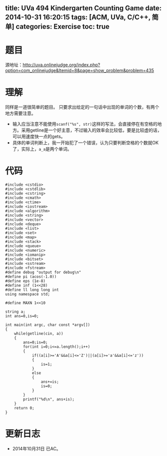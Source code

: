 title: UVa 494 Kindergarten Counting Game
date: 2014-10-31 16:20:15
tags: [ACM, UVa, C/C++, 简单]
categories: Exercise
toc: true
---
# 题目	
源地址：http://uva.onlinejudge.org/index.php?option=com_onlinejudge&Itemid=8&page=show_problem&problem=435

# 理解
同样是一道很简单的题目。
只要求出给定的一句话中出现的单词的个数，有两个地方需要注意。
- 输入应当注意不能使用`scanf("%s", str)`这样的写法，会直接停在有空格的地方。采用getline是一个好主意，不过输入的效率会比较低，要是比较虚的话，可以用速度快一点的gets。
- 具体的单词判断上，我一开始犯了一个错误，认为只要判断空格的个数就OK了，实际上，`a_a`是两个单词。

<!-- more -->

# 代码
```
#include <cstdio>
#include <cstdlib>
#include <cstring>
#include <cmath>
#include <ctime>
#include <iostream>
#include <algorithm>
#include <string>
#include <vector>
#include <deque>
#include <list>
#include <set>
#include <map>
#include <stack>
#include <queue>
#include <numeric>
#include <iomanip>
#include <bitset>
#include <sstream>
#include <fstream>
#define debug "output for debug\n"
#define pi (acos(-1.0))
#define eps (1e-8)
#define inf (1<<28)
#define ll long long int
using namespace std;

#define MAXN 1<<10

string a;
int ans=0,is=0;

int main(int argc, char const *argv[])
{
	while(getline(cin, a))
    {
        ans=0;is=0;
        for(int i=0;i<=a.length();i++)
        {
            if((a[i]>='A'&&a[i]<='Z')||(a[i]>='a'&&a[i]<='z'))
            {
                is=1;
            }
            else
            {
                ans+=is;
                is=0;
            }
        }
        printf("%d\n", ans+is);
    }
	return 0;
}
```

# 更新日志
- 2014年10月31日 已AC。